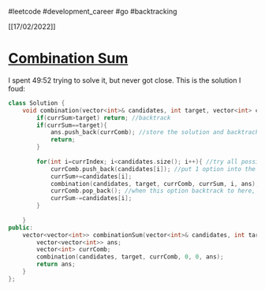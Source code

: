 #leetcode #development_career #go #backtracking

[[17/02/2022]]
# [Combination Sum](https://leetcode.com/problems/combination-sum/)
I spent 49:52 trying to solve it, but never got close.
This is the solution I foud:

```c++
class Solution {
    void combination(vector<int>& candidates, int target, vector<int> currComb, int currSum, int currIndex, vector<vector<int>>& ans){
        if(currSum>target) return; //backtrack
        if(currSum==target){
            ans.push_back(currComb); //store the solution and backtrack
            return;
        }
        
        for(int i=currIndex; i<candidates.size(); i++){ //try all possible options for the next level
            currComb.push_back(candidates[i]); //put 1 option into the combination
            currSum+=candidates[i];
            combination(candidates, target, currComb, currSum, i, ans); //try with this combination, whether it gives a solution or not.
            currComb.pop_back(); //when this option backtrack to here, remove this and go on to the next option.
            currSum-=candidates[i];
        }
        
    }
public:
    vector<vector<int>> combinationSum(vector<int>& candidates, int target) {
        vector<vector<int>> ans;
        vector<int> currComb;
        combination(candidates, target, currComb, 0, 0, ans);
        return ans;
    }
};
```
